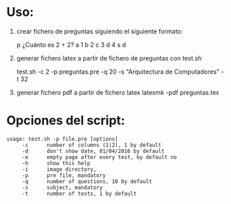 Uso:
====

1. crear fichero de preguntas siguiendo el siguiente formato:

	p ¿Cuánto es 2 + 2?
		a 1
		b 2
		c 3
		d 4
		s d

2. generar fichero latex a partir de fichero de preguntas con test.sh

	test.sh -c 2 -p preguntas.pre -q 20 -s "Arquitectura de Computadores" -t 32

3. generar fichero pdf a partir de fichero latex
	latexmk -pdf preguntas.tex

Opciones del script:
====================

	usage: test.sh -p file.pre [options]
		 -c 	 number of columns (1|2), 1 by default
		 -d 	 don't show date, 01/04/2016 by default
		 -e 	 empty page after every test, by default no
		 -h 	 show this help
		 -i 	 image directory, 
		 -p 	 pre file, mandatory
		 -q 	 number of questions, 10 by default
		 -s 	 subject, mandatory
		 -t 	 number of tests, 1 by default
